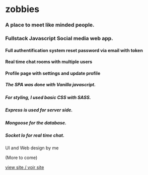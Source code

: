 # zobbies

### A place to meet like minded people.

### Fullstack Javascript Social media web app.

#### Full authentification system reset password via email with token
#### Real time chat rooms with multiple users
#### Profile page with settings and update profile

##### The SPA was done with Vanilla javascript.
##### For styling, I used basic CSS with SASS.
##### Express is used for server side.
##### Mongoose for the database.
##### Socket Io for real time chat.

UI and Web design by me

(More to come)

[view site / voir site](/)
